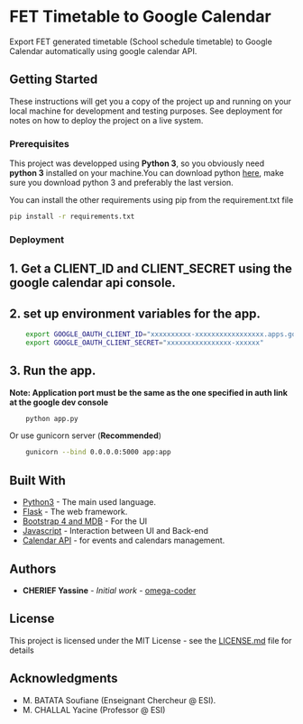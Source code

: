 # FET Timetable to Google Calendar

Export FET generated timetable (School schedule timetable) to Google Calendar automatically using google calendar API.

## Getting Started

These instructions will get you a copy of the project up and running on your local machine for development and testing purposes. See deployment for notes on how to deploy the project on a live system.

### Prerequisites

This project was developped using **Python 3**, so you obviously need **python 3** installed on your machine.You can download python [here](https://www.python.org/), make sure you download python 3 and preferably the last version.

You can install the other requirements using pip from the requirement.txt file


```bash
pip install -r requirements.txt
```

### Deployment

## 1. Get a CLIENT_ID and CLIENT_SECRET using the google calendar api console.
## 2. set up environment variables for the app.
    
```bash
    export GOOGLE_OAUTH_CLIENT_ID="xxxxxxxxxx-xxxxxxxxxxxxxxxxx.apps.googleusercontent.com"
    export GOOGLE_OAUTH_CLIENT_SECRET="xxxxxxxxxxxxxxxx-xxxxxx"
```
## 3. Run the app.

**Note: Application port must be the same as the one specified in auth link at the google dev console**


```bash
    python app.py
```

Or use gunicorn server (**Recommended**)

```bash
    gunicorn --bind 0.0.0.0:5000 app:app 
``` 




## Built With

* [Python3](https://www.python.org/) - The main used language.
* [Flask](https://palletsprojects.com/p/flask/) - The web framework.
* [Bootstrap 4 and MDB](https://getbootstrap.com/) - For the UI
* [Javascript](https://www.javascript.com/) - Interaction between UI and Back-end
* [Calendar API](https://developers.google.com/calendar/) - for events and calendars management.



## Authors

* **CHERIEF Yassine** - *Initial work* - [omega-coder](https://omega-coder.ninja)

## License

This project is licensed under the MIT License - see the [LICENSE.md](LICENSE.md) file for details

## Acknowledgments

* M. BATATA Soufiane (Enseignant Chercheur @ ESI).
* M. CHALLAL Yacine (Professor @ ESI)
